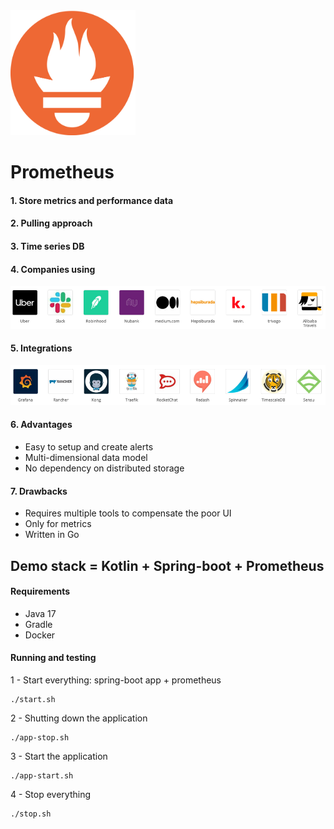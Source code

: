 <img height="200" src="images/img.png" width="200"/>

# Prometheus

#### 1. Store metrics and performance data
#### 2. Pulling approach
#### 3. Time series DB
#### 4. Companies using
![img_1.png](images/img_1.png)

#### 5. Integrations
![img_2.png](images/img_2.png)

#### 6. Advantages
- Easy to setup and create alerts
- Multi-dimensional data model
- No dependency on distributed storage

#### 7. Drawbacks
- Requires multiple tools to compensate the poor UI
- Only for metrics
- Written in Go

## Demo stack = Kotlin + Spring-boot + Prometheus

#### Requirements
- Java 17
- Gradle
- Docker

#### Running and testing

1 - Start everything: spring-boot app + prometheus
```
./start.sh
```

2 - Shutting down the application
```
./app-stop.sh
```

3 - Start the application
```
./app-start.sh
```

4 - Stop everything
```
./stop.sh
```
